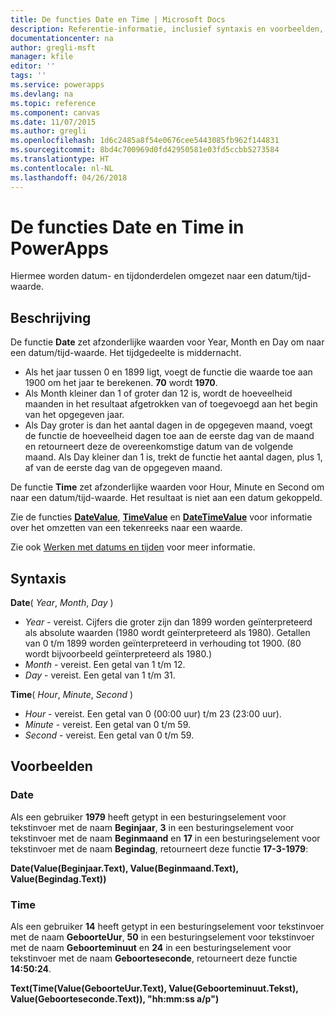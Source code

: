 ```yaml
---
title: De functies Date en Time | Microsoft Docs
description: Referentie-informatie, inclusief syntaxis en voorbeelden, voor de functies Date en Time in PowerApps
documentationcenter: na
author: gregli-msft
manager: kfile
editor: ''
tags: ''
ms.service: powerapps
ms.devlang: na
ms.topic: reference
ms.component: canvas
ms.date: 11/07/2015
ms.author: gregli
ms.openlocfilehash: 1d6c2485a8f54e0676cee5443085fb962f144831
ms.sourcegitcommit: 8bd4c700969d0fd42950581e03fd5ccbb5273584
ms.translationtype: HT
ms.contentlocale: nl-NL
ms.lasthandoff: 04/26/2018
---
```

# <a name="date-and-time-functions-in-powerapps"></a>De functies Date en Time in PowerApps
Hiermee worden datum- en tijdonderdelen omgezet naar een datum/tijd-waarde.

## <a name="description"></a>Beschrijving
De functie **Date** zet afzonderlijke waarden voor Year, Month en Day om naar een datum/tijd-waarde.  Het tijdgedeelte is middernacht.

* Als het jaar tussen 0 en 1899 ligt, voegt de functie die waarde toe aan 1900 om het jaar te berekenen.  **70** wordt **1970**.
* Als Month kleiner dan 1 of groter dan 12 is, wordt de hoeveelheid maanden in het resultaat afgetrokken van of toegevoegd aan het begin van het opgegeven jaar.
* Als Day groter is dan het aantal dagen in de opgegeven maand, voegt de functie de hoeveelheid dagen toe aan de eerste dag van de maand en retourneert deze de overeenkomstige datum van de volgende maand.  Als Day kleiner dan 1 is, trekt de functie het aantal dagen, plus 1, af van de eerste dag van de opgegeven maand.

De functie **Time** zet afzonderlijke waarden voor Hour, Minute en Second om naar een datum/tijd-waarde.  Het resultaat is niet aan een datum gekoppeld.

Zie de functies **[DateValue](function-datevalue-timevalue.md)**, **[TimeValue](function-datevalue-timevalue.md)** en **[DateTimeValue](function-datevalue-timevalue.md)** voor informatie over het omzetten van een tekenreeks naar een waarde.  

Zie ook [Werken met datums en tijden](../show-text-dates-times.md) voor meer informatie.

## <a name="syntax"></a>Syntaxis
**Date**( *Year*, *Month*, *Day* )

* *Year* - vereist.  Cijfers die groter zijn dan 1899 worden geïnterpreteerd als absolute waarden (1980 wordt geïnterpreteerd als 1980). Getallen van 0 t/m 1899 worden geïnterpreteerd in verhouding tot 1900. (80 wordt bijvoorbeeld geïnterpreteerd als 1980.)
* *Month* - vereist.  Een getal van 1 t/m 12.
* *Day* - vereist. Een getal van 1 t/m 31.

**Time**( *Hour*, *Minute*, *Second* )

* *Hour* - vereist.  Een getal van 0 (00:00 uur) t/m 23 (23:00 uur).
* *Minute* - vereist. Een getal van 0 t/m 59.
* *Second* - vereist. Een getal van 0 t/m 59.

## <a name="examples"></a>Voorbeelden
### <a name="date"></a>Date
Als een gebruiker **1979** heeft getypt in een besturingselement voor tekstinvoer met de naam **Beginjaar**, **3** in een besturingselement voor tekstinvoer met de naam **Beginmaand** en **17** in een besturingselement voor tekstinvoer met de naam **Begindag**, retourneert deze functie **17-3-1979**:

**Date(Value(Beginjaar.Text), Value(Beginmaand.Text), Value(Begindag.Text))**

### <a name="time"></a>Time
Als een gebruiker **14** heeft getypt in een besturingselement voor tekstinvoer met de naam **GeboorteUur**, **50** in een besturingselement voor tekstinvoer met de naam **Geboorteminuut** en **24** in een besturingselement voor tekstinvoer met de naam **Geboorteseconde**, retourneert deze functie **14:50:24**.

**Text(Time(Value(GeboorteUur.Text), Value(Geboorteminuut.Tekst), Value(Geboorteseconde.Text)), "hh:mm:ss a/p")**

